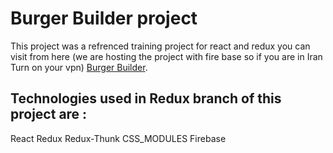 # Burger Builder project

This project was a refrenced training project for react and redux you can visit from here (we are hosting the project with fire base so if you are in Iran Turn on your vpn)   [Burger Builder](https://react-burger-app-99550.firebaseapp.com/).

## Technologies used in Redux branch of this project are :
React
Redux
Redux-Thunk
CSS_MODULES
Firebase

